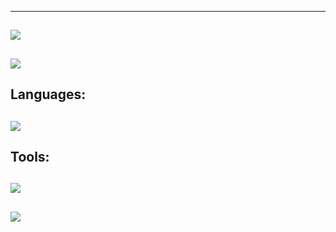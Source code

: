 
---
![](https://github-readme-streak-stats.herokuapp.com/?user=memte&theme=radical&hide_border=false)<br/>
---
[![](https://lanyard.cnrad.dev/api/577908968458944512)](https://discord.com/users/577908968458944512)
---
**Languages**:
---
![](https://skillicons.dev/icons?i=js,html,css,tailwind,react,python,c#)
---
**Tools**:
---
![](https://skillicons.dev/icons?i=github,nodejs,vscode,mongo,git)
---
![](https://komarev.com/ghpvc/?username=JamesBondee&color=6607ce)
---
<!---
JamesBondee/JamesBondee is a ✨ special ✨ repository because its `README.md` (this file) appears on your GitHub profile.
You can click the Preview link to take a look at your changes.
--->

